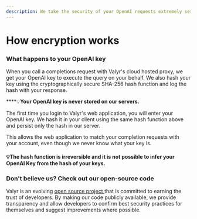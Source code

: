 ```yaml
---
description: We take the security of your OpenAI requests extremely seriously
---
```


# How encryption works

### What happens to your OpenAI key

When you call a completions request with Valyr's cloud hosted proxy, we get your OpenAI key to execute the query on your behalf. We also hash your key using the cryptographically secure SHA-256 hash function and log the hash with your response.

****:bulb:**Your OpenAI key is never stored on our servers.**

The first time you login to Valyr's web application, you will enter your OpenAI key. We hash it in your client using the same hash function above and persist only the hash in our server.&#x20;

This allows the web application to match your completion requests with your account, even though we never know what your key is.

#### :bulb:The hash function is irreversible and it is not possible to infer your OpenAI Key from the hash of your keys.

### Don't believe us? Check out our open-source code

Valyr is an evolving [open source project ](https://github.com/Helicone/valyr)that is committed to earning the trust of developers. By making our code publicly available, we provide transparency and allow developers to confirm best security practices for themselves and suggest improvements where possible.





